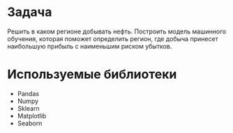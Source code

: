 # Задача
Решить в каком регионе добывать нефть. Построить модель машинного обучения, которая поможет определить регион, где добыча принесет наибольшую прибыль с наименьшим риском убытков.
# Используемые библиотеки
- Pandas
- Numpy
- Sklearn
- Matplotlib
- Seaborn
